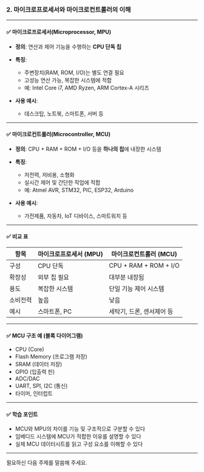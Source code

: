 ### 2. **마이크로프로세서와 마이크로컨트롤러의 이해**

---

#### ✅ **마이크로프로세서(Microprocessor, MPU)**

* **정의**: 연산과 제어 기능을 수행하는 **CPU 단독 칩**
* **특징**:

  * 주변장치(RAM, ROM, I/O)는 별도 연결 필요
  * 고성능 연산 가능, 복잡한 시스템에 적합
  * 예: Intel Core i7, AMD Ryzen, ARM Cortex-A 시리즈
* **사용 예시**:

  * 데스크탑, 노트북, 스마트폰, 서버 등

---

#### ✅ **마이크로컨트롤러(Microcontroller, MCU)**

* **정의**: CPU + RAM + ROM + I/O 등을 **하나의 칩**에 내장한 시스템
* **특징**:

  * 저전력, 저비용, 소형화
  * 실시간 제어 및 간단한 작업에 적합
  * 예: Atmel AVR, STM32, PIC, ESP32, Arduino
* **사용 예시**:

  * 가전제품, 자동차, IoT 디바이스, 스마트워치 등

---

#### ✅ **비교 표**

| 항목   | 마이크로프로세서 (MPU) | 마이크로컨트롤러 (MCU)        |
| ---- | -------------- | --------------------- |
| 구성   | CPU 단독         | CPU + RAM + ROM + I/O |
| 확장성  | 외부 칩 필요        | 대부분 내장됨               |
| 용도   | 복잡한 시스템        | 단일 기능 제어 시스템          |
| 소비전력 | 높음             | 낮음                    |
| 예시   | 스마트폰, PC       | 세탁기, 드론, 센서제어 등       |

---

#### ✅ **MCU 구조 예 (블록 다이어그램)**

* CPU (Core)
* Flash Memory (프로그램 저장)
* SRAM (데이터 저장)
* GPIO (입출력 핀)
* ADC/DAC
* UART, SPI, I2C (통신)
* 타이머, 인터럽트

---

#### ✅ **학습 포인트**

* MCU와 MPU의 차이를 기능 및 구조적으로 구분할 수 있다
* 임베디드 시스템에 MCU가 적합한 이유를 설명할 수 있다
* 실제 MCU 데이터시트를 읽고 구성 요소를 이해할 수 있다

---

필요하신 다음 주제를 말씀해 주세요.
